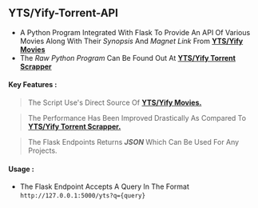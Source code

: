 ## YTS/Yify-Torrent-API
- A Python Program Integrated With Flask To Provide An API Of Various Movies Along With Their _Synopsis_ And _Magnet Link_ From [**YTS/Yify Movies**](https://yts.mx)
- The _Raw Python Program_ Can Be Found Out At [**YTS/Yify Torrent Scrapper**](https://github.com/RGProjectX/yts-torrent-scrapper)

#### Key Features :
> The Script Use's Direct Source Of [**YTS/Yify Movies.**](https://yts.mx)

> The Performance Has Been Improved Drastically As Compared To [**YTS/Yify Torrent Scrapper.**](https://github.com/RGProjectX/yts-torrent-scrapper)

> The Flask Endpoints Returns ***JSON*** Which Can Be Used For Any Projects.

#### Usage :

- The Flask Endpoint Accepts A Query In The Format `http://127.0.0.1:5000/yts?q={query}`
